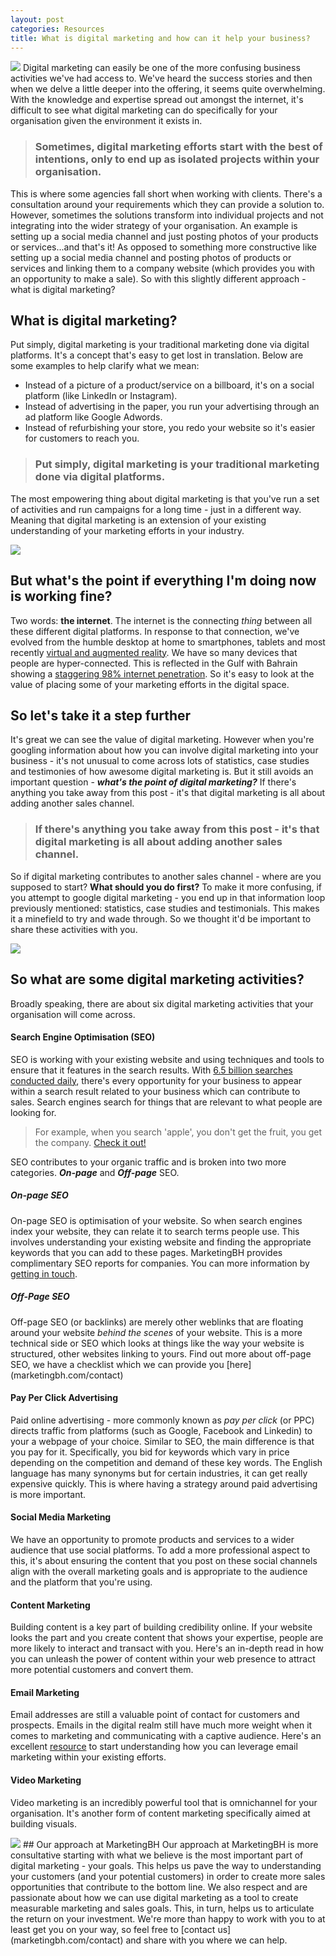 ```yaml
---
layout: post
categories: Resources
title: What is digital marketing and how can it help your business?
---
```


<img src="{{ site.baseurl }}/images/digitalmarketing101/01.jpg">
Digital marketing can easily be one of the more confusing business activities we've had access to. We've heard the success stories and then when we delve a little deeper into the offering, it seems quite overwhelming. With the knowledge and expertise spread out amongst the internet, it's difficult to see what digital marketing can do specifically for your organisation given the environment it exists in. 

> ### Sometimes, digital marketing efforts start with the best of intentions, only to end up as isolated projects within your organisation.

This is where some agencies fall short when working with clients. There's a consultation around your requirements which they can provide a solution to. However, sometimes the solutions transform into individual projects and not integrating into the wider strategy of your organisation. An example is setting up a social media channel and just posting photos of your products or services...and that's it! As opposed to something more constructive like setting up a social media channel and posting photos of products or services and linking them to a company website (which provides you with an opportunity to make a sale). So with this slightly different approach - what is digital marketing?

## What is digital marketing?

Put simply, digital marketing is your traditional marketing done via digital platforms. It's a concept that's easy to get lost in translation. Below are some examples to help clarify what we mean:

* Instead of a picture of a product/service on a billboard, it's on a social platform (like LinkedIn or Instagram). 
* Instead of advertising in the paper, you run your advertising through an ad platform like Google Adwords. 
* Instead of refurbishing your store, you redo your website so it's easier for customers to reach you.

> ### Put simply, digital marketing is your traditional marketing done via digital platforms.

The most empowering thing about digital marketing is that you've run a set of activities and run campaigns for a long time - just in a different way. Meaning that digital marketing is an extension of your existing understanding of your marketing efforts in your industry.

<img src="{{ site.baseurl }}/images/digitalmarketing101/02.jpg">

## But what's the point if everything I'm doing now is working fine?

Two words: **the internet**. The internet is the connecting *thing* between all these different digital platforms. In response to that connection, we've evolved from the humble desktop at home to smartphones, tablets and most recently [virtual and augmented reality](https://singularityhub.com/2016/02/23/the-near-future-of-vr-and-ar-what-you-need-to-know/).  We have so many devices that people are hyper-connected. This is reflected in the Gulf with Bahrain showing a [staggering 98% internet penetration](http://www.internetworldstats.com/middle.htm#bh). So it's easy to look at the value of placing some of your marketing efforts in the digital space.

## So let's take it a step further

It's great we can see the value of digital marketing. However when you're googling information about how you can involve digital marketing into your business - it's not unusual to come across lots of statistics, case studies and testimonies of how awesome digital marketing is. But it still avoids an important question - ***what's the point of digital marketing?*** If there's anything you take away from this post - it's that digital marketing is all about adding another sales channel.

> ### If there's anything you take away from this post - it's that digital marketing is all about adding another sales channel.

So if digital marketing contributes to another sales channel - where are you supposed to start? **What should you do first?** To make it more confusing, if you attempt to google digital marketing - you end up in that information loop previously mentioned: statistics, case studies and testimonials.  This makes it a minefield to try and wade through. So we thought it'd be important to share these activities with you.

<img src="{{ site.baseurl }}/images/digitalmarketing101/03.jpg">


## So what are some digital marketing activities?

Broadly speaking, there are about six digital marketing activities that your organisation will come across.

#### Search Engine Optimisation (SEO)
SEO is working with your existing website and using techniques and tools to ensure that it features in the search results. With [6.5 billion searches conducted daily](http://www.smartinsights.com/search-engine-marketing/search-engine-statistics/), there's every opportunity for your business to appear within a search result related to your business which can contribute to sales. Search engines search for things that are relevant to what people are looking for. 

> For example, when you search 'apple', you don't get the fruit, you get the company. [Check it out!](https://www.google.com/search?dcr=0&source=hp&q=apple&oq=apple&gs_l=psy-ab.3..0l3j0i131k1j0l6.857.1443.0.1594.5.5.0.0.0.0.197.197.0j1.1.0....0...1.1.64.psy-ab..4.1.197....0.qYqduJe0ZB8)

SEO contributes to your organic traffic and is broken into two more categories. ***On-page*** and ***Off-page*** SEO.

##### On-page SEO
On-page SEO is optimisation of your website. So when search engines index your website, they can relate it to search terms people use. This involves understanding your existing website and finding the appropriate keywords that you can add to these pages. MarketingBH provides complimentary SEO reports for companies. You can more information by [getting in touch](marketingbh.com/contact).

##### Off-Page SEO
Off-page SEO (or backlinks) are merely other weblinks that are floating around your website *behind the scenes* of your website. This is a more technical side or SEO which looks at things like the way your website is structured, other websites linking to yours. Find out more about off-page SEO, we have a checklist which we can provide you [here]
 (marketingbh.com/contact)

#### Pay Per Click Advertising
Paid online advertising - more commonly known as *pay per click* (or PPC)  directs traffic from platforms (such as Google, Facebook and Linkedin) to your a webpage of your choice. Similar to SEO, the main difference is that you pay for it. Specifically, you bid for keywords which vary in price depending on the competition and demand of these key words. The English language has many synonyms but for certain industries, it can get really expensive quickly. This is where having a strategy around paid advertising is more important. 

#### Social Media Marketing
We have an opportunity to promote products and services to a wider audience that use social platforms. To add a more professional aspect to this, it's about ensuring the content that you post on these social channels align with the overall marketing goals and is appropriate to the audience and the platform that you're using.

#### Content Marketing
Building content is a key part of building credibility online. If your website looks the part and you create content that shows your expertise, people are more likely to interact and transact with you. Here's an in-depth read in how you can unleash the power of content within your web presence to attract more potential customers and convert them. 

#### Email Marketing
Email addresses are still a valuable point of contact for customers and prospects.  Emails in the digital realm still have much more weight when it comes to marketing and communicating with a captive audience. Here's an excellent [resource](https://mailchimp.com/resources/guides/email-marketing-field-guide/) to start understanding how you can leverage email marketing within your existing efforts.

#### Video Marketing
Video marketing is an incredibly powerful tool that is omnichannel for your organisation. It's another form of content marketing specifically aimed at building visuals.

<img src="{{ site.baseurl }}/images/digitalmarketing101/04.jpg">
## Our approach at MarketingBH
Our approach at MarketingBH is more consultative starting with what we believe is the most important part of digital marketing - your goals. This helps us pave the way to understanding your customers (and your potential customers) in order to create more sales opportunities that contribute to the bottom line.  We also respect and are passionate about how we can use digital marketing as a tool to create measurable marketing and sales goals. This, in turn, helps us to articulate the return on your investment. We're more than happy to work with you to at least get you on your way, so feel free to [contact us](marketingbh.com/contact) and share with you where we can help.
